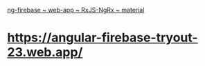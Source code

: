 [ng-firebase ~ web-app ~ RxJS-NgRx ~ material](https://angular-firebase-tryout-23.web.app/)
# https://angular-firebase-tryout-23.web.app/

